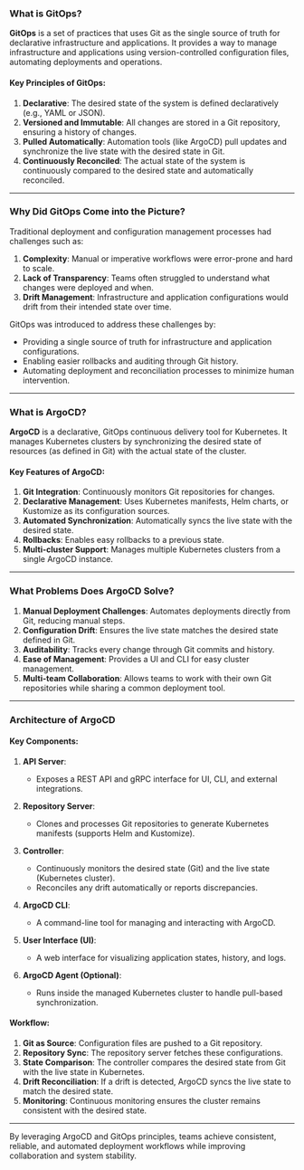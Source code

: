 ### What is GitOps?

**GitOps** is a set of practices that uses Git as the single source of truth for declarative infrastructure and applications. It provides a way to manage infrastructure and applications using version-controlled configuration files, automating deployments and operations.

#### Key Principles of GitOps:
1. **Declarative**: The desired state of the system is defined declaratively (e.g., YAML or JSON).
2. **Versioned and Immutable**: All changes are stored in a Git repository, ensuring a history of changes.
3. **Pulled Automatically**: Automation tools (like ArgoCD) pull updates and synchronize the live state with the desired state in Git.
4. **Continuously Reconciled**: The actual state of the system is continuously compared to the desired state and automatically reconciled.

---

### Why Did GitOps Come into the Picture?

Traditional deployment and configuration management processes had challenges such as:
1. **Complexity**: Manual or imperative workflows were error-prone and hard to scale.
2. **Lack of Transparency**: Teams often struggled to understand what changes were deployed and when.
3. **Drift Management**: Infrastructure and application configurations would drift from their intended state over time.

GitOps was introduced to address these challenges by:
- Providing a single source of truth for infrastructure and application configurations.
- Enabling easier rollbacks and auditing through Git history.
- Automating deployment and reconciliation processes to minimize human intervention.

---

### What is ArgoCD?

**ArgoCD** is a declarative, GitOps continuous delivery tool for Kubernetes. It manages Kubernetes clusters by synchronizing the desired state of resources (as defined in Git) with the actual state of the cluster.

#### Key Features of ArgoCD:
1. **Git Integration**: Continuously monitors Git repositories for changes.
2. **Declarative Management**: Uses Kubernetes manifests, Helm charts, or Kustomize as its configuration sources.
3. **Automated Synchronization**: Automatically syncs the live state with the desired state.
4. **Rollbacks**: Enables easy rollbacks to a previous state.
5. **Multi-cluster Support**: Manages multiple Kubernetes clusters from a single ArgoCD instance.

---

### What Problems Does ArgoCD Solve?

1. **Manual Deployment Challenges**: Automates deployments directly from Git, reducing manual steps.
2. **Configuration Drift**: Ensures the live state matches the desired state defined in Git.
3. **Auditability**: Tracks every change through Git commits and history.
4. **Ease of Management**: Provides a UI and CLI for easy cluster management.
5. **Multi-team Collaboration**: Allows teams to work with their own Git repositories while sharing a common deployment tool.

---

### Architecture of ArgoCD

#### Key Components:
1. **API Server**:
   - Exposes a REST API and gRPC interface for UI, CLI, and external integrations.
   
2. **Repository Server**:
   - Clones and processes Git repositories to generate Kubernetes manifests (supports Helm and Kustomize).

3. **Controller**:
   - Continuously monitors the desired state (Git) and the live state (Kubernetes cluster).
   - Reconciles any drift automatically or reports discrepancies.

4. **ArgoCD CLI**:
   - A command-line tool for managing and interacting with ArgoCD.

5. **User Interface (UI)**:
   - A web interface for visualizing application states, history, and logs.

6. **ArgoCD Agent (Optional)**:
   - Runs inside the managed Kubernetes cluster to handle pull-based synchronization.

#### Workflow:
1. **Git as Source**: Configuration files are pushed to a Git repository.
2. **Repository Sync**: The repository server fetches these configurations.
3. **State Comparison**: The controller compares the desired state from Git with the live state in Kubernetes.
4. **Drift Reconciliation**: If a drift is detected, ArgoCD syncs the live state to match the desired state.
5. **Monitoring**: Continuous monitoring ensures the cluster remains consistent with the desired state.

---

By leveraging ArgoCD and GitOps principles, teams achieve consistent, reliable, and automated deployment workflows while improving collaboration and system stability.
